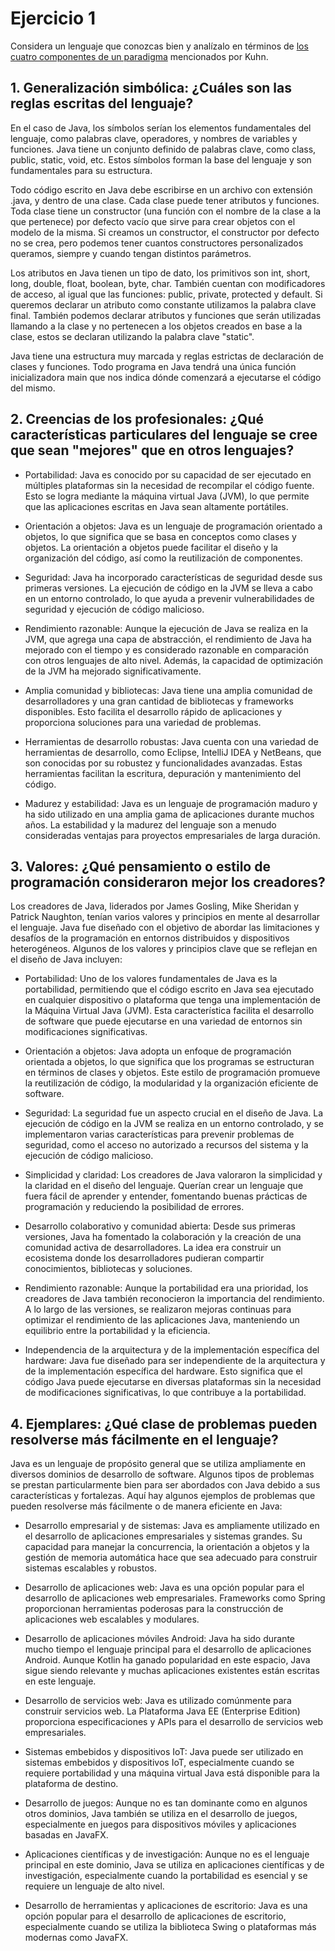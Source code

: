 # Ejercicio 1

Considera un lenguaje que conozcas bien y analízalo en términos de [los cuatro
componentes de un paradigma](https://www.notion.so/Paradigmas-lenguajes-y-programas-f36d432c55274b93913dc289446f424d?pvs=21) mencionados por Kuhn.

## 1. Generalización simbólica: ¿Cuáles son las reglas escritas del lenguaje?

En el caso de Java, los símbolos serían los elementos fundamentales del lenguaje, como palabras clave, operadores, y nombres de variables y funciones. Java tiene un conjunto definido de palabras clave, como class, public, static, void, etc. Estos símbolos forman la base del lenguaje y son fundamentales para su estructura.

Todo código escrito en Java debe escribirse en un archivo con extensión .java, y dentro de una clase. Cada clase puede tener atributos y funciones. Toda clase tiene un constructor (una función con el nombre de la clase a la que pertenece) por defecto vacío que sirve para crear objetos con el modelo de la misma. Si creamos un constructor, el constructor por defecto no se crea, pero podemos tener cuantos constructores personalizados queramos, siempre y cuando tengan distintos parámetros.

Los atributos en Java tienen un tipo de dato, los primitivos son int, short, long, double, float, boolean, byte, char. También cuentan con modificadores de acceso, al igual que las funciones: public, private, protected y default. Si queremos declarar un atributo como constante utilizamos la palabra clave final. También podemos declarar atributos y funciones que serán utilizadas llamando a la clase y no pertenecen a los objetos creados en base a la clase, estos se declaran utilizando la palabra clave "static".

Java tiene una estructura muy marcada y reglas estrictas de declaración de clases y funciones. Todo programa en Java tendrá una única función inicializadora main que nos indica dónde comenzará a ejecutarse el código del mismo.

## 2. Creencias de los profesionales: ¿Qué características particulares del lenguaje se cree que sean "mejores" que en otros lenguajes?

- Portabilidad: Java es conocido por su capacidad de ser ejecutado en múltiples plataformas sin la necesidad de recompilar el código fuente. Esto se logra mediante la máquina virtual Java (JVM), lo que permite que las aplicaciones escritas en Java sean altamente portátiles.

- Orientación a objetos: Java es un lenguaje de programación orientado a objetos, lo que significa que se basa en conceptos como clases y objetos. La orientación a objetos puede facilitar el diseño y la organización del código, así como la reutilización de componentes.

- Seguridad: Java ha incorporado características de seguridad desde sus primeras versiones. La ejecución de código en la JVM se lleva a cabo en un entorno controlado, lo que ayuda a prevenir vulnerabilidades de seguridad y ejecución de código malicioso.

- Rendimiento razonable: Aunque la ejecución de Java se realiza en la JVM, que agrega una capa de abstracción, el rendimiento de Java ha mejorado con el tiempo y es considerado razonable en comparación con otros lenguajes de alto nivel. Además, la capacidad de optimización de la JVM ha mejorado significativamente.

- Amplia comunidad y bibliotecas: Java tiene una amplia comunidad de desarrolladores y una gran cantidad de bibliotecas y frameworks disponibles. Esto facilita el desarrollo rápido de aplicaciones y proporciona soluciones para una variedad de problemas.

- Herramientas de desarrollo robustas: Java cuenta con una variedad de herramientas de desarrollo, como Eclipse, IntelliJ IDEA y NetBeans, que son conocidas por su robustez y funcionalidades avanzadas. Estas herramientas facilitan la escritura, depuración y mantenimiento del código.

- Madurez y estabilidad: Java es un lenguaje de programación maduro y ha sido utilizado en una amplia gama de aplicaciones durante muchos años. La estabilidad y la madurez del lenguaje son a menudo consideradas ventajas para proyectos empresariales de larga duración.

## 3. Valores: ¿Qué pensamiento o estilo de programación consideraron mejor los creadores?

Los creadores de Java, liderados por James Gosling, Mike Sheridan y Patrick Naughton, tenían varios valores y principios en mente al desarrollar el lenguaje. Java fue diseñado con el objetivo de abordar las limitaciones y desafíos de la programación en entornos distribuidos y dispositivos heterogéneos. Algunos de los valores y principios clave que se reflejan en el diseño de Java incluyen:

- Portabilidad: Uno de los valores fundamentales de Java es la portabilidad, permitiendo que el código escrito en Java sea ejecutado en cualquier dispositivo o plataforma que tenga una implementación de la Máquina Virtual Java (JVM). Esta característica facilita el desarrollo de software que puede ejecutarse en una variedad de entornos sin modificaciones significativas.

- Orientación a objetos: Java adopta un enfoque de programación orientada a objetos, lo que significa que los programas se estructuran en términos de clases y objetos. Este estilo de programación promueve la reutilización de código, la modularidad y la organización eficiente de software.

- Seguridad: La seguridad fue un aspecto crucial en el diseño de Java. La ejecución de código en la JVM se realiza en un entorno controlado, y se implementaron varias características para prevenir problemas de seguridad, como el acceso no autorizado a recursos del sistema y la ejecución de código malicioso.

- Simplicidad y claridad: Los creadores de Java valoraron la simplicidad y la claridad en el diseño del lenguaje. Querían crear un lenguaje que fuera fácil de aprender y entender, fomentando buenas prácticas de programación y reduciendo la posibilidad de errores.

- Desarrollo colaborativo y comunidad abierta: Desde sus primeras versiones, Java ha fomentado la colaboración y la creación de una comunidad activa de desarrolladores. La idea era construir un ecosistema donde los desarrolladores pudieran compartir conocimientos, bibliotecas y soluciones.

- Rendimiento razonable: Aunque la portabilidad era una prioridad, los creadores de Java también reconocieron la importancia del rendimiento. A lo largo de las versiones, se realizaron mejoras continuas para optimizar el rendimiento de las aplicaciones Java, manteniendo un equilibrio entre la portabilidad y la eficiencia.

- Independencia de la arquitectura y de la implementación específica del hardware: Java fue diseñado para ser independiente de la arquitectura y de la implementación específica del hardware. Esto significa que el código Java puede ejecutarse en diversas plataformas sin la necesidad de modificaciones significativas, lo que contribuye a la portabilidad.

## 4. Ejemplares: ¿Qué clase de problemas pueden resolverse más fácilmente en el lenguaje?

Java es un lenguaje de propósito general que se utiliza ampliamente en diversos dominios de desarrollo de software. Algunos tipos de problemas se prestan particularmente bien para ser abordados con Java debido a sus características y fortalezas. Aquí hay algunos ejemplos de problemas que pueden resolverse más fácilmente o de manera eficiente en Java:

- Desarrollo empresarial y de sistemas: Java es ampliamente utilizado en el desarrollo de aplicaciones empresariales y sistemas grandes. Su capacidad para manejar la concurrencia, la orientación a objetos y la gestión de memoria automática hace que sea adecuado para construir sistemas escalables y robustos.

- Desarrollo de aplicaciones web: Java es una opción popular para el desarrollo de aplicaciones web empresariales. Frameworks como Spring proporcionan herramientas poderosas para la construcción de aplicaciones web escalables y modulares.

- Desarrollo de aplicaciones móviles Android: Java ha sido durante mucho tiempo el lenguaje principal para el desarrollo de aplicaciones Android. Aunque Kotlin ha ganado popularidad en este espacio, Java sigue siendo relevante y muchas aplicaciones existentes están escritas en este lenguaje.

- Desarrollo de servicios web: Java es utilizado comúnmente para construir servicios web. La Plataforma Java EE (Enterprise Edition) proporciona especificaciones y APIs para el desarrollo de servicios web empresariales.

- Sistemas embebidos y dispositivos IoT: Java puede ser utilizado en sistemas embebidos y dispositivos IoT, especialmente cuando se requiere portabilidad y una máquina virtual Java está disponible para la plataforma de destino.

- Desarrollo de juegos: Aunque no es tan dominante como en algunos otros dominios, Java también se utiliza en el desarrollo de juegos, especialmente en juegos para dispositivos móviles y aplicaciones basadas en JavaFX.

- Aplicaciones científicas y de investigación: Aunque no es el lenguaje principal en este dominio, Java se utiliza en aplicaciones científicas y de investigación, especialmente cuando la portabilidad es esencial y se requiere un lenguaje de alto nivel.

- Desarrollo de herramientas y aplicaciones de escritorio: Java es una opción popular para el desarrollo de aplicaciones de escritorio, especialmente cuando se utiliza la biblioteca Swing o plataformas más modernas como JavaFX.
